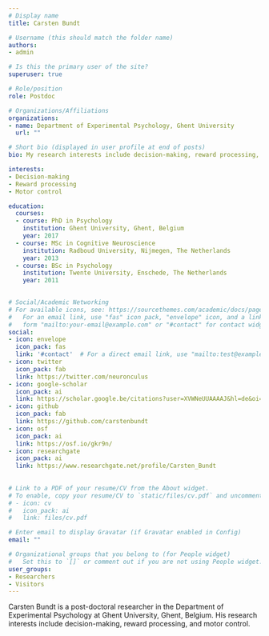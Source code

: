 ```yaml
---
# Display name
title: Carsten Bundt

# Username (this should match the folder name)
authors:
- admin

# Is this the primary user of the site?
superuser: true

# Role/position
role: Postdoc

# Organizations/Affiliations
organizations:
- name: Department of Experimental Psychology, Ghent University
  url: ""

# Short bio (displayed in user profile at end of posts)
bio: My research interests include decision-making, reward processing, and motor control.

interests:
- Decision-making
- Reward processing
- Motor control

education:
  courses:
  - course: PhD in Psychology
    institution: Ghent University, Ghent, Belgium
    year: 2017
  - course: MSc in Cognitive Neuroscience
    institution: Radboud University, Nijmegen, The Netherlands
    year: 2013
  - course: BSc in Psychology
    institution: Twente University, Enschede, The Netherlands
    year: 2011
    

# Social/Academic Networking
# For available icons, see: https://sourcethemes.com/academic/docs/page-builder/#icons
#   For an email link, use "fas" icon pack, "envelope" icon, and a link in the
#   form "mailto:your-email@example.com" or "#contact" for contact widget.
social:
- icon: envelope
  icon_pack: fas
  link: '#contact'  # For a direct email link, use "mailto:test@example.org".
- icon: twitter
  icon_pack: fab
  link: https://twitter.com/neuronculus
- icon: google-scholar
  icon_pack: ai
  link: https://scholar.google.be/citations?user=XVWNeUUAAAAJ&hl=de&oi=ao
- icon: github
  icon_pack: fab
  link: https://github.com/carstenbundt
- icon: osf
  icon_pack: ai
  link: https://osf.io/gkr9n/
- icon: researchgate
  icon_pack: ai
  link: https://www.researchgate.net/profile/Carsten_Bundt
  
  
# Link to a PDF of your resume/CV from the About widget.
# To enable, copy your resume/CV to `static/files/cv.pdf` and uncomment the lines below.
# - icon: cv
#   icon_pack: ai
#   link: files/cv.pdf

# Enter email to display Gravatar (if Gravatar enabled in Config)
email: ""

# Organizational groups that you belong to (for People widget)
#   Set this to `[]` or comment out if you are not using People widget.
user_groups:
- Researchers
- Visitors
---
```


Carsten Bundt is a post-doctoral researcher in the Department of Experimental Psychology at Ghent University, Ghent, Belgium. His research interests include decision-making, reward processing, and motor control. 

